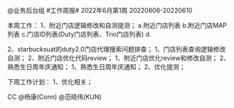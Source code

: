 @业务后台组 #工作周报#
2022年6月第1周 20220606-20220610

本周工作：
1、附近门店逻辑修改和自测提测；
	a.附近门店列表
	b.附近门店MAP列表
	c.门店ID列表(Duty门店列表、Trio门店列表)
	d.


2、starbucksuat的duty2.0门店代理搜索问题排查；
1、门店列表查询逻辑修改自测；
2、附近门店优化代码review；
1、附近门店优化review和修改自测；
2、熟悉生日周年庆通知；
1、熟悉生日周年庆通知；
2、优化提测；

下周工作计划：
1、优化相关；

CC @杨康(Conn) @范晓伟(KUN)